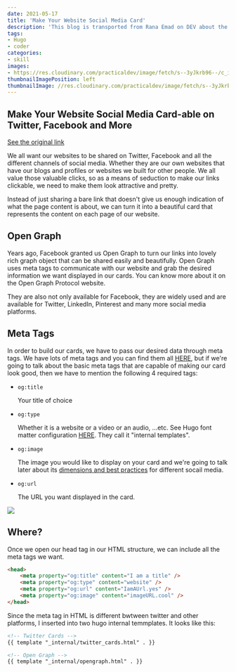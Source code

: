 ```yaml
---
date: 2021-05-17
title: 'Make Your Website Social Media Card'
description: 'This blog is transported from Rana Emad on DEV about the social card making'
tags:
- Hugo
- coder
categories:
- skill
images:
- https://res.cloudinary.com/practicaldev/image/fetch/s--3yJkrb96--/c_imagga_scale,f_auto,fl_progressive,h_420,q_auto,w_1000/https://dev-to-uploads.s3.amazonaws.com/i/y44m89pi90bi8p6g50lc.png
thumbnailImagePosition: left
thumbnailImage: //res.cloudinary.com/practicaldev/image/fetch/s--3yJkrb96--/c_imagga_scale,f_auto,fl_progressive,h_420,q_auto,w_1000/https://dev-to-uploads.s3.amazonaws.com/i/y44m89pi90bi8p6g50lc.png
---
```

## Make Your Website Social Media Card-able on Twitter, Facebook and More

[See the original link](https://dev.to/ranaemad/make-your-website-social-media-card-able-on-twitter-facebook-and-more-35la#card-image-best-practices)

We all want our websites to be shared on Twitter, Facebook and all the different channels of social media. Whether they are our own websites that have our blogs and profiles or websites we built for other people. We all value those valuable clicks, so as a means of seduction to make our links clickable, we need to make them look attractive and pretty.

Instead of just sharing a bare link that doesn't give us enough indication of what the page content is about, we can turn it into a beautiful card that represents the content on each page of our website.

## Open Graph

Years ago, Facebook granted us Open Graph to turn our links into lovely rich graph object that can be shared easily and beautifully. Open Graph uses meta tags to communicate with our website and grab the desired information we want displayed in our cards. You can know more about it on the Open Graph Protocol website.

They are also not only available for Facebook, they are widely used and are available for Twitter, LinkedIn, Pinterest and many more social media platforms.

## Meta Tags

In order to build our cards, we have to pass our desired data through meta tags. We have lots of meta tags and you can find them all [HERE](https://ogp.me/), but if we're going to talk about the basic meta tags that are capable of making our card look good, then we have to mention the following 4 required tags:
* `og:title`

  Your title of choice
* `og:type`

  Whether it is a website or a video or an audio, ...etc. See Hugo font matter configuration [HERE](https://gohugo.io/templates/internal/). They call it "internal templates".
* `og:image`

  The image you would like to display on your card and we're going to talk later about its [dimensions and best practices](https://dev.to/ranaemad/make-your-website-social-media-card-able-on-twitter-facebook-and-more-35la#card-image-best-practices) for different socail media.
* `og:url`

  The URL you want displayed in the card.

![](https://res.cloudinary.com/practicaldev/image/fetch/s--Pix_2neS--/c_limit%2Cf_auto%2Cfl_progressive%2Cq_auto%2Cw_880/https://cdn.hashnode.com/res/hashnode/image/upload/v1594392173761/CsZCJnrG0.png)

## Where?

Once we open our head tag in our HTML structure, we can include all the meta tags we want.

```md
<head>
    <meta property="og:title" content="I am a title" />
    <meta property="og:type" content="website" />
    <meta property="og:url" content="IamAUrl.yes" />
    <meta property="og:image" content="imageURL.cool" />
</head>
```
Since the meta tag in HTML is different bwtween twitter and other platforms, I inserted into two hugo internal temmplates. It looks like this:

```md
<!-- Twitter Cards -->
{{ template "_internal/twitter_cards.html" . }}

<!-- Open Graph -->
{{ template "_internal/opengraph.html" . }}
```
